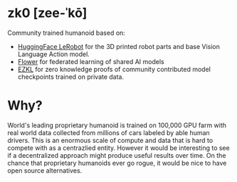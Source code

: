 # zk0 [zee-ˈkō]

Community trained humanoid based on:
- [HuggingFace LeRobot](https://huggingface.co/lerobot) for the 3D printed robot parts and base Vision Language Action model.
- [Flower](https://flower.ai/) for federated learning of shared AI models
- [EZKL](https://ezkl.xyz/) for zero knowledge proofs of community contributed model checkpoints trained on private data.

# Why?

World's leading proprietary humanoid is trained on 100,000 GPU farm with real world data collected from millions of cars labeled by able human drivers. 
This is an enormous scale of compute and data that is hard to compete with as a centrazlied entity. However it would be interesting to see if a decentralized approach might produce useful results over time.
On the chance that proprietary humanoids ever go rogue, it would be nice to have open source alternatives.
